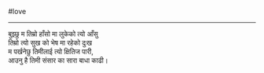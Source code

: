 #love 

___

बुझ्छु म तिम्रो हाँसो मा लुकेको त्यो आँसु<br>
तिम्रो त्यो सुख को भेष मा रहेको दुःख<br>
म पर्खनेछु तिमीलाई त्यो क्षितिज पारी,<br>
आउनु है तिमी संसार का सारा बाधा काढी।